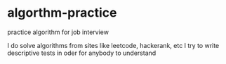 # algorthm-practice
practice algorithm for job interview

I do solve algorithms from sites like leetcode, hackerank, etc
I try to write descriptive tests in oder for anybody to understand
